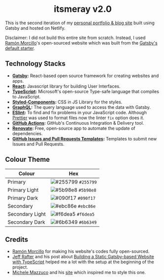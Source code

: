 <!-- Title -->
<h1 align="center">
  itsmeray v2.0
</h1>

This is the second iteration of my [personal portfolio & blog site](https://itsmeray.com/) built using Gatsby and hosted on Netlify.

Disclaimer: I did not build this entire site from scratch. Instead, I used [Ramón Morcillo](https://github.com/reymon359)'s open-sourced website which was built from the [Gatsby's default starter](https://github.com/gatsbyjs/gatsby-starter-default).

## Technology Stacks

- **[Gatsby](https://www.gatsbyjs.com/):** React-based open source framework for creating websites and apps.
- **[React](https://reactjs.org/):** Javascript library for building User Interfaces.
- **[TypeScript](https://www.typescriptlang.org/):** Microsoft's open-source Type-safe language that compiles to JavaScript.
- **[Styled-Components](https://styled-components.com):** CSS in JS Library for the styles.
- **[GraphQL](https://graphql.org/):** The query language used to access the data with Gatsby.
- **[ESlint](https://eslint.org/):** To find and fix problems in your JavaScript code. Although [Prettier](https://prettier.io/) was used to format files now the linter `fix` option does it.
- **[GitHub Actions](https://github.com/features/actions):** GitHub's Continuous Integration & Delivery tool.
- **[Renovate](https://renovate.whitesourcesoftware.com/):** Free, open-source app to automate the update of dependencies.
- **[GitHub Issues and Pull Requests Templates](https://docs.github.com/en/github/building-a-strong-community/about-issue-and-pull-request-templates):** Templates to submit new Issues and Pull Requests.



## Colour Theme

| Colour         | Hex                                                                |
| -------------- | ------------------------------------------------------------------ |
| Primary   | ![#255799](https://via.placeholder.com/10/255799?text=+) `#255799` |
| Primary Light | ![#5b98e8](https://via.placeholder.com/10/5b98e8?text=+) `#5b98e8` |
| Primary Dark   | ![#090f17](https://via.placeholder.com/10/090f17?text=+) `#090f17` |
| Secondary         | ![#ebc86e](https://via.placeholder.com/10/ebc86e?text=+) `#ebc86e` |
| Secondary Light | ![#f6dea5](https://via.placeholder.com/10/f6dea5?text=+) `#f6dea5` |
| Secondary Dark          | ![#6b6349](https://via.placeholder.com/10/6b6349?text=+) `#6b6349` |

## Credits

- [Ramón Morcillo](https://github.com/reymon359) for making his website's codes fully open-sourced. 
- [Jeff Rafter](https://github.com/jeffrafter) and his post about [Building a Static Gatsby-based Website with TypeScript](https://jeffrafter.com/gatsby-with-typescript/) helped me a lot with the setup at the beginning of the project.
- [Michele Mazzuco](https://github.com/michelemazzucco) and his [site](https://www.michelemazzucco.it/) which inspired me to style this one.